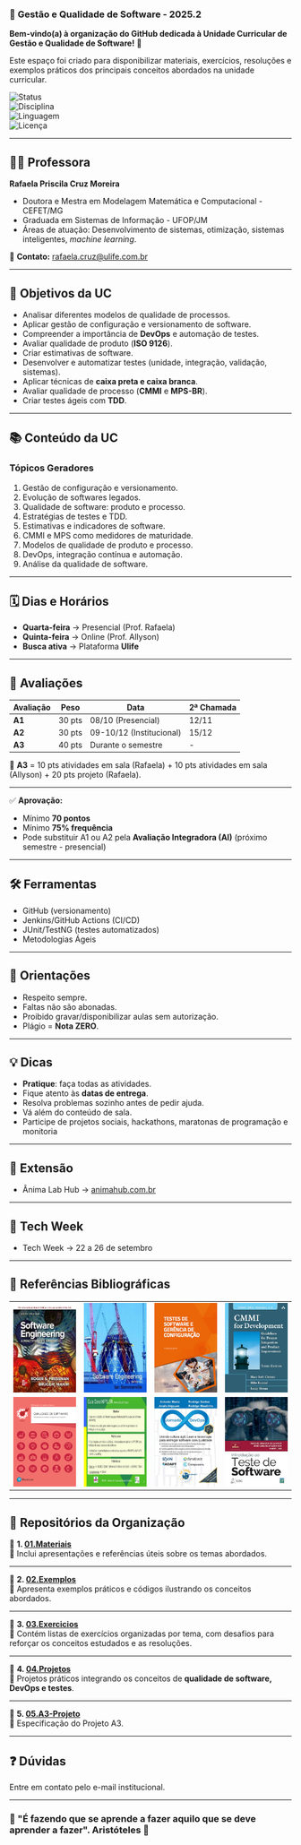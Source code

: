 ### 🏢 **Gestão e Qualidade de Software - 2025.2**

**Bem-vindo(a) à organização do GitHub dedicada à Unidade Curricular de Gestão e Qualidade de Software!** 🚀

Este espaço foi criado para disponibilizar materiais, exercícios, resoluções e exemplos práticos dos principais conceitos abordados na unidade curricular.

![Status](https://img.shields.io/badge/Status-Em%20Andamento-blue)  
![Disciplina](https://img.shields.io/badge/Disciplina-GQS%20UNA-green)  
![Linguagem](https://img.shields.io/badge/Linguagem-Java%20%7C%20DevOps-orange)  
![Licença](https://img.shields.io/badge/Licença-Acadêmica-lightgrey)  

---

## 👩‍🏫 Professora  
**Rafaela Priscila Cruz Moreira**  
- Doutora e Mestra em Modelagem Matemática e Computacional - CEFET/MG  
- Graduada em Sistemas de Informação - UFOP/JM  
- Áreas de atuação: Desenvolvimento de sistemas, otimização, sistemas inteligentes, *machine learning*.  

📧 **Contato:** rafaela.cruz@ulife.com.br  

---

## 🎯 Objetivos da UC  
- Analisar diferentes modelos de qualidade de processos.  
- Aplicar gestão de configuração e versionamento de software.  
- Compreender a importância de **DevOps** e automação de testes.  
- Avaliar qualidade de produto (**ISO 9126**).  
- Criar estimativas de software.  
- Desenvolver e automatizar testes (unidade, integração, validação, sistemas).  
- Aplicar técnicas de **caixa preta e caixa branca**.  
- Avaliar qualidade de processo (**CMMI** e **MPS-BR**).  
- Criar testes ágeis com **TDD**.  

---

## 📚 Conteúdo da UC  

### Tópicos Geradores
1. Gestão de configuração e versionamento.  
2. Evolução de softwares legados.  
3. Qualidade de software: produto e processo.  
4. Estratégias de testes e TDD.  
5. Estimativas e indicadores de software.  
6. CMMI e MPS como medidores de maturidade.  
7. Modelos de qualidade de produto e processo.  
8. DevOps, integração contínua e automação.  
9. Análise da qualidade de software.  

---

## 🗓️ Dias e Horários  
- **Quarta-feira** → Presencial (Prof. Rafaela)  
- **Quinta-feira** → Online (Prof. Allyson)  
- **Busca ativa** → Plataforma **Ulife**  

---

## 🧪 Avaliações  

| Avaliação | Peso | Data | 2ª Chamada |
|-----------|------|------|-------------|
| **A1**   | 30 pts | 08/10 (Presencial) | 12/11 |
| **A2**   | 30 pts | 09-10/12 (Institucional) | 15/12 |
| **A3**   | 40 pts | Durante o semestre | - |

📌 **A3** = 10 pts atividades em sala (Rafaela) + 10 pts atividades em sala (Allyson) + 20 pts projeto (Rafaela).

---

✅ **Aprovação:**  
- Mínimo **70 pontos**  
- Mínimo **75% frequência**  
- Pode substituir A1 ou A2 pela **Avaliação Integradora (AI)**  (próximo semestre - presencial)

---

## 🛠 Ferramentas  
- GitHub (versionamento)  
- Jenkins/GitHub Actions (CI/CD)  
- JUnit/TestNG (testes automatizados)  
- Metodologias Ágeis  

---

## 📢 Orientações  
- Respeito sempre.  
- Faltas não são abonadas.  
- Proibido gravar/disponibilizar aulas sem autorização.  
- Plágio = **Nota ZERO**.  

---

## 💡 Dicas  
- **Pratique**: faça todas as atividades.  
- Fique atento às **datas de entrega**.  
- Resolva problemas sozinho antes de pedir ajuda.  
- Vá além do conteúdo de sala. 
- Participe de projetos sociais, hackathons, maratonas de programação e monitoria 

---

## 🚀 Extensão

- Ânima Lab Hub → [animahub.com.br](https://www.animahub.com.br)  

---

## 🚀 Tech Week 

- Tech Week → 22 a 26 de setembro  

---

## 📖 Referências Bibliográficas  

<table>
  <tr>
    <td><img src="./img/pressman.jpg" alt="Pressman" width="120" height="160"/></td>
    <td><img src="./img/sommerville.jpg" alt="Sommerville" width="120" height="160"/></td>
    <td><img src="./img/goncalves.jpeg" alt="Goncalves" width="120" height="160"/></td>
    <td><img src="./img/cmmi.jpg" alt="CMMI" width="120" height="160"/></td>
  </tr>
  <tr>
    <td><img src="./img/gallotti.jpg" alt="Gallotti" width="120" height="160"/></td>
    <td><img src="./img/mps.jpg" alt="MPS.BR" width="120" height="160"/></td>
    <td><img src="./img/muniz.jpg" alt="Muniz" width="120" height="160"/></td>
    <td><img src="./img/delamaro.jpeg" alt="Delamaro" width="120" height="160"/></td>
  </tr>
</table>

---

## 📂 Repositórios da Organização  

🔹 **1. [01.Materiais](https://github.com/GQS-2025-2/01.Materiais)**  
📌 Inclui apresentações e referências úteis sobre os temas abordados.  

---

🔹 **2. [02.Exemplos](https://github.com/GQS-2025-2/02.Exemplos)**  
📌 Apresenta exemplos práticos e códigos ilustrando os conceitos abordados.  

---

🔹 **3. [03.Exercicios](https://github.com/GQS-2025-2/03.Exercicios)**  
📌 Contém listas de exercícios organizadas por tema, com desafios para reforçar os conceitos estudados e as resoluções.  

---

🔹 **4. [04.Projetos](https://github.com/GQS-2025-2/04.Projetos)**  
📌 Projetos práticos integrando os conceitos de **qualidade de software, DevOps e testes**.  

---

🔹 **5. [05.A3-Projeto](https://github.com/GQS-2025-2/05.A3-Projeto)**  
📌 Especificação do Projeto A3.  


---

## ❓ Dúvidas  

Entre em contato pelo e-mail institucional.

---

### 🎯 "É fazendo que se aprende a fazer aquilo que se deve aprender a fazer". Aristóteles 🚀  
